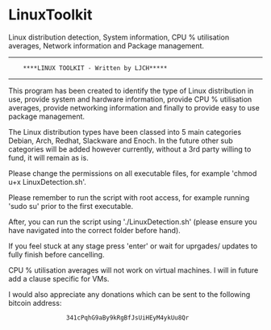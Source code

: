# LinuxToolkit
Linux distribution detection, System information, 
CPU % utilisation averages, Network information and Package management.

************************************************************************
		****LINUX TOOLKIT - Written by LJCH***** 
************************************************************************

This program has been created to identify the type of Linux distribution
in use, provide system and hardware information, provide CPU % 
utilisation averages, provide networking information and finally to
provide easy to use package management.

The Linux distribution types have been classed into 5 main categories
Debian, Arch, Redhat, Slackware and Enoch. In the future other sub 
categories will be added however currently, without a 3rd party 
willing to fund, it will remain as is.

Please change the permissions on all executable files, for example 
'chmod u+x LinuxDetection.sh'.

Please remember to run the script with root access, for example
running 'sudo su' prior to the first executable.

After, you can run the script using './LinuxDetection.sh' (please ensure
you have navigated into the correct folder before hand).

If you feel stuck at any stage press 'enter' or wait for uprgades/
updates to fully finish before cancelling.

CPU % utilisation averages will not work on virtual machines. I will in 
future add a clause specific for VMs.

I would also appreciate any donations which can be sent to the
following bitcoin address:

		            341cPqhG9aBy9kRgBfJsUiHEyM4ykUu8Qr
				


